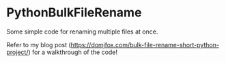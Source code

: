 # PythonBulkFileRename
Some simple code for renaming multiple files at once.

Refer to my blog post (https://domjfox.com/bulk-file-rename-short-python-project/) for a walkthrough of the code!
